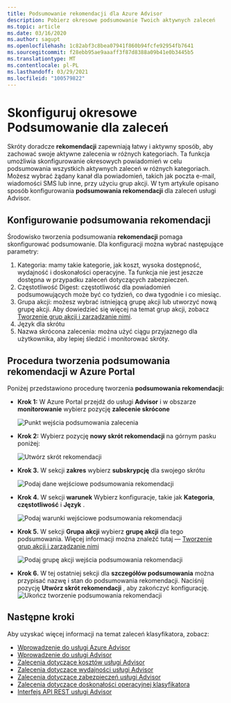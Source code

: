 ```yaml
---
title: Podsumowanie rekomendacji dla Azure Advisor
description: Pobierz okresowe podsumowanie Twoich aktywnych zaleceń
ms.topic: article
ms.date: 03/16/2020
ms.author: sagupt
ms.openlocfilehash: 1c82abf3c8bea07941f860b94fcfe92954fb7641
ms.sourcegitcommit: f28ebb95ae9aaaff3f87d8388a09b41e0b3445b5
ms.translationtype: MT
ms.contentlocale: pl-PL
ms.lasthandoff: 03/29/2021
ms.locfileid: "100579822"
---
```

# <a name="configure-periodic-summary-for-recommendations"></a>Skonfiguruj okresowe Podsumowanie dla zaleceń

Skróty doradcze **rekomendacji** zapewniają łatwy i aktywny sposób, aby zachować swoje aktywne zalecenia w różnych kategoriach. Ta funkcja umożliwia skonfigurowanie okresowych powiadomień w celu podsumowania wszystkich aktywnych zaleceń w różnych kategoriach. Możesz wybrać żądany kanał dla powiadomień, takich jak poczta e-mail, wiadomości SMS lub inne, przy użyciu grup akcji. W tym artykule opisano sposób konfigurowania **podsumowania rekomendacji** dla zaleceń usługi Advisor.


## <a name="setting-up-your-recommendation-digest"></a>Konfigurowanie podsumowania rekomendacji 

Środowisko tworzenia podsumowania **rekomendacji** pomaga skonfigurować podsumowanie. Dla konfiguracji można wybrać następujące parametry:
1. Kategoria: mamy takie kategorie, jak koszt, wysoka dostępność, wydajność i doskonałości operacyjne. Ta funkcja nie jest jeszcze dostępna w przypadku zaleceń dotyczących zabezpieczeń.
2. Częstotliwość Digest: częstotliwość dla powiadomień podsumowujących może być co tydzień, co dwa tygodnie i co miesiąc.
3. Grupa akcji: możesz wybrać istniejącą grupę akcji lub utworzyć nową grupę akcji. Aby dowiedzieć się więcej na temat grup akcji, zobacz [Tworzenie grup akcji i zarządzanie nimi](../azure-monitor/alerts/action-groups.md).
4. Język dla skrótu
5. Nazwa skrócona zalecenia: można użyć ciągu przyjaznego dla użytkownika, aby lepiej śledzić i monitorować skróty.

## <a name="steps-to-create-recommendation-digest-in-azure-portal"></a>Procedura tworzenia podsumowania rekomendacji w Azure Portal

Poniżej przedstawiono procedurę tworzenia **podsumowania rekomendacji:**
* **Krok 1:** W Azure Portal przejdź do usługi **Advisor** i w obszarze **monitorowanie** wybierz pozycję **zalecenie skrócone** 

   ![Punkt wejścia podsumowania zalecenia](./media/digest-0.png)

* **Krok 2:** Wybierz pozycję **nowy skrót rekomendacji** na górnym pasku poniżej:

   ![Utwórz skrót rekomendacji](./media/digest-5.png)

* **Krok 3.** W sekcji **zakres** wybierz **subskrypcję** dla swojego skrótu

   ![Podaj dane wejściowe podsumowania rekomendacji](./media/digest-1.png)

* **Krok 4.** W sekcji **warunek** Wybierz konfiguracje, takie jak **Kategoria**, **częstotliwość** i **Język** .

   ![Podaj warunki wejściowe podsumowania rekomendacji](./media/digest-2.png)

* **Krok 5.** W sekcji **Grupa akcji** wybierz **grupę akcji** dla tego podsumowania. Więcej informacji można znaleźć tutaj — [Tworzenie grup akcji i zarządzanie nimi](../azure-monitor/alerts/action-groups.md)

   ![Podaj grupę akcji wejścia podsumowania rekomendacji](./media/digest-3.png)

* **Krok 6.** W tej ostatniej sekcji dla **szczegółów podsumowania** można przypisać nazwę i stan do podsumowania rekomendacji. Naciśnij pozycję **Utwórz skrót rekomendacji** , aby zakończyć konfigurację.
   ![Ukończ tworzenie podsumowania rekomendacji](./media/digest-4.png)

## <a name="next-steps"></a>Następne kroki

Aby uzyskać więcej informacji na temat zaleceń klasyfikatora, zobacz:
* [Wprowadzenie do usługi Azure Advisor](advisor-overview.md)
* [Wprowadzenie do usługi Advisor](advisor-get-started.md)
* [Zalecenia dotyczące kosztów usługi Advisor](advisor-cost-recommendations.md)
* [Zalecenia dotyczące wydajności usługi Advisor](advisor-performance-recommendations.md)
* [Zalecenia dotyczące zabezpieczeń usługi Advisor](advisor-security-recommendations.md)
* [Zalecenia dotyczące doskonałości operacyjnej klasyfikatora](advisor-operational-excellence-recommendations.md)
* [Interfejs API REST usługi Advisor](/rest/api/advisor/)
